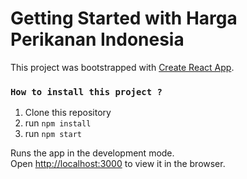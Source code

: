 # Getting Started with Harga Perikanan Indonesia

This project was bootstrapped with [Create React App](https://github.com/facebook/create-react-app).

### `How to install this project ?`
1. Clone this repository
2. run `npm install`
3. run `npm start`

Runs the app in the development mode.\
Open [http://localhost:3000](http://localhost:3000) to view it in the browser.

